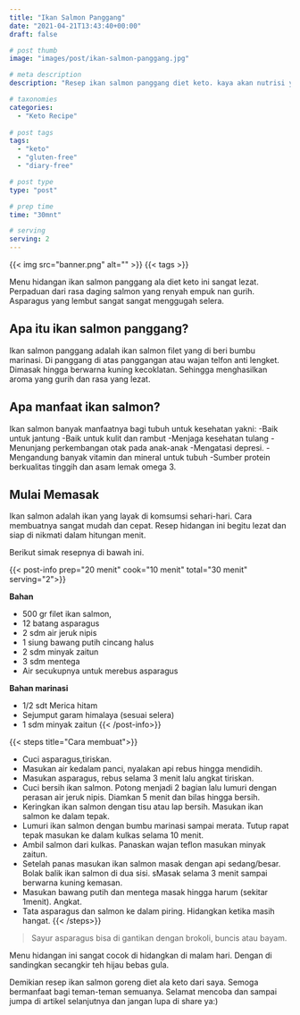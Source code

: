 ```yaml
---
title: "Ikan Salmon Panggang"
date: "2021-04-21T13:43:40+00:00"
draft: false

# post thumb
image: "images/post/ikan-salmon-panggang.jpg"

# meta description
description: "Resep ikan salmon panggang diet keto. kaya akan nutrisi yang banyak manfaatnya bagi kesehatan."

# taxonomies
categories:
  - "Keto Recipe"
  
# post tags
tags:
  - "keto"
  - "gluten-free"
  - "diary-free"

# post type
type: "post"

# prep time
time: "30mnt"

# serving
serving: 2
---
```


{{< img src="banner.png" alt="" >}}
{{< tags >}}

Menu hidangan ikan salmon panggang ala diet keto ini sangat lezat. Perpaduan dari rasa daging salmon yang renyah empuk nan gurih. Asparagus yang lembut sangat sangat menggugah selera.

## Apa itu ikan salmon panggang?

Ikan salmon panggang adalah ikan salmon filet yang di beri bumbu marinasi. Di panggang di atas panggangan atau wajan telfon anti lengket. Dimasak hingga berwarna kuning kecoklatan. Sehingga menghasilkan aroma yang gurih dan rasa yang lezat.

## Apa manfaat ikan salmon?

Ikan salmon banyak manfaatnya bagi tubuh untuk kesehatan yakni:
-Baik untuk jantung
-Baik untuk kulit dan rambut
-Menjaga kesehatan tulang
-Menunjang perkembangan otak pada anak-anak
-Mengatasi depresi.
-Mengandung banyak vitamin dan mineral untuk tubuh
-Sumber protein berkualitas tinggih dan asam lemak omega 3.

## Mulai Memasak 


Ikan salmon adalah ikan yang layak di komsumsi sehari-hari. Cara membuatnya sangat mudah dan cepat. Resep hidangan ini begitu lezat dan siap di nikmati dalam hitungan menit. 

Berikut simak resepnya di bawah ini.

{{< post-info prep="20 menit" cook="10 menit" total="30 menit" serving="2">}}

__Bahan__

- 500 gr filet ikan salmon,
- 12 batang asparagus
- 2 sdm air jeruk nipis
- 1 siung bawang putih cincang halus
- 2 sdm minyak zaitun
- 3 sdm mentega
- Air secukupnya untuk merebus asparagus

__Bahan marinasi__

- 1/2 sdt Merica hitam
- Sejumput garam himalaya (sesuai selera)
- 1 sdm minyak zaitun
{{< /post-info>}}

{{< steps title="Cara membuat">}}
- Cuci asparagus,tiriskan.
- Masukan air kedalam panci, nyalakan api rebus hingga mendidih.
- Masukan asparagus, rebus selama 3 menit lalu angkat tiriskan.
- Cuci bersih ikan salmon. Potong menjadi 2 bagian lalu lumuri dengan perasan air jeruk nipis. Diamkan 5 menit dan bilas hingga bersih.
- Keringkan ikan salmon dengan tisu atau lap bersih. Masukan ikan salmon ke dalam tepak.
- Lumuri ikan salmon dengan bumbu marinasi sampai merata. Tutup rapat tepak masukan ke dalam kulkas selama 10 menit.
- Ambil salmon dari kulkas. Panaskan wajan teflon masukan minyak zaitun.
- Setelah panas masukan ikan salmon masak dengan api sedang/besar. Bolak balik ikan salmon di dua sisi. sMasak selama 3 menit sampai berwarna kuning kemasan.
- Masukan bawang putih dan mentega masak hingga harum (sekitar 1menit). Angkat.
- Tata asparagus dan salmon ke dalam piring. Hidangkan ketika masih hangat.
{{< /steps>}}

>Sayur asparagus bisa di gantikan dengan brokoli, buncis atau bayam.

Menu hidangan ini sangat cocok di hidangkan di malam hari. Dengan di sandingkan secangkir teh hijau bebas gula.

Demikian resep ikan salmon goreng diet ala keto dari saya. Semoga bermanfaat bagi teman-teman semuanya. Selamat mencoba dan sampai jumpa di artikel selanjutnya dan jangan lupa di share ya:)